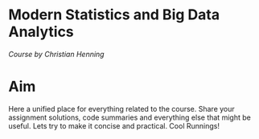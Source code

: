 # Modern Statistics and Big Data Analytics 

*Course by Christian Henning* 

# Aim

Here a unified place for everything related to the course. Share your assignment solutions, code summaries and everything else that might be useful. Lets try to make it concise and practical. Cool Runnings!

